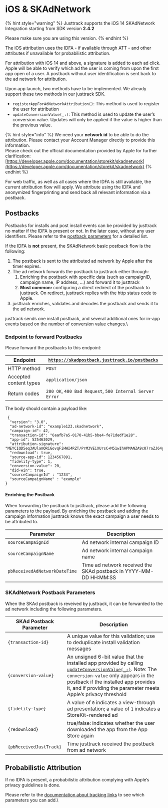 # iOS & SKAdNetwork

{% hint style="warning" %}
Justtrack supports the iOS 14 SKAdNetwork Integration starting from SDK version **2.4.2**

Please make sure you are using this version.
{% endhint %}

The iOS attribution uses the IDFA - if available through ATT - and other attributes if unavailable for probabilistic attribution.

For attribution with iOS 14 and above, a signature is added to each ad click. Apple will be able to verify which ad the user is coming from upon the first app open of a user. A postback without user identification is sent back to the ad network for attribution.

Upon app launch, two methods have to be implemented. We already support these two methods in our justtrack SDK.

* `registerAppForAdNetworkAttribution()`: This method is used to register the user for attribution
* `updateConversionValue(_:)`: This method is used to update the user’s conversion value. Updates will only be applied if the value is higher than the previous value.

{% hint style="info" %}
We need your **network id** to be able to do the attribution. Please contact your Account Manager directly to provide this information.\
Please check out the official documentation provided by Apple for further clarification: [https://developer.apple.com/documentation/storekit/skadnetwork](https://developer.apple.com/documentation/storekit/skadnetwork)
{% endhint %}

For web traffic, as well as all cases where the IDFA is still available, the current attribution flow will apply. We attribute using the IDFA and anonymized fingerprinting and send back all relevant information via a postback.

## Postbacks

Postbacks for installs and post install events can be provided by justtrack no matter if the IDFA is present or not. In the later case, without any user identifiers. Please refer to the [postback parameters](./#postbacks) for a detailed list.

If the IDFA is **not** present, the SKAdNetwork basic postback flow is the following:

1. The postback is sent to the attributed ad network by Apple after the timer expires.
2. The ad network forwards the postback to justtrack either through:
   1. Enriching the postback with specific data (such as campaignID, campaign name, IP address, …) and forward it to justtrack
   2. **Most common:** configuring a direct redirect of the postback to justtrack. On redirect, justtrack replies with the http status code to Apple.
3. justtrack enriches, validates and decodes the postback and sends it to the ad network.

justtrack sends one install postback, and several additional ones for in-app events based on the number of conversion value changes.\\

### Endpoint to forward Postbacks

Please forward the postbacks to this endpoint:

| Endpoint               | [`https://skadpostback.justtrack.io/postbacks`](https://skadpostback.justtrack.io/postbacks) |
| ---------------------- | -------------------------------------------------------------------------------------------- |
| HTTP method            | `POST`                                                                                       |
| Accepted content types | `application/json`                                                                           |
| Return codes           | `200 OK`, `400 Bad Request`, `500 Internal Server Error`                                     |

The body should contain a payload like:

```
 { 
  "version": "3.0", 
  "ad-network-id": "example123.skadnetwork", 
  "campaign-id": 42, 
  "transaction-id": "6aafb7a5-0170-41b5-bbe4-fe71dedf1e28", 
  "app-id": 525463029, 
  "attribution-signature": "MEYCIQD5eq3AUlamORiGovqFiHWI4RZT/PrM3VEiXUrsC+M51wIhAPMANZA9c07raZJ64gVaXhB9+9yZj/X6DcNxONdccQij", 
  "redownload": true, 
  "source-app-id": 1234567891, 
  "fidelity-type": 1, 
  "conversion-value": 20,
  "did-win": true,
  "sourceCampaignId" : "1234",
  "sourceCampaignName" : "example"
}
```

#### Enriching the Postback

When forwarding the postback to justtrack, please add the following parameters to the payload. By enriching the postback and adding the campaign information justtrack knows the exact campaign a user needs to be attributed to.

| Parameter                     | Description                                                       |
| ----------------------------- | ----------------------------------------------------------------- |
| `sourceCampaignId`            | Ad network internal campaign ID                                   |
| `sourceCampaignName`          | Ad network internal campaign name                                 |
| `pbReceivedAdNetworkDateTime` | Time ad network received the SKAd postback in YYYY-MM-DD HH:MM:SS |

### SKAdNetwork Postback Parameters

When the SKAd postback is reveived by justtrack, it can be forwarded to the ad network including the following parameters.

| SKAd Postback Parameter | Description                                                                                                                                                                                                                                                                                                                                                |
| ----------------------- | ---------------------------------------------------------------------------------------------------------------------------------------------------------------------------------------------------------------------------------------------------------------------------------------------------------------------------------------------------------- |
| `{transaction-id}`      | A unique value for this validation; use to deduplicate install validation messages                                                                                                                                                                                                                                                                         |
| `{conversion-value}`    | An unsigned 6-bit value that the installed app provided by calling [`updateConversionValue(_:)`](https://developer.apple.com/documentation/storekit/skadnetwork/3566697-updateconversionvalue). Note: The `conversion-value` only appears in the postback if the installed app provides it, and if providing the parameter meets Apple’s privacy threshold |
| `{fidelity-type}`       | A value of `0` indicates a view-through ad presentation; a value of `1` indicates a StoreKit-rendered ad                                                                                                                                                                                                                                                   |
| `{redownload}`          | true/false: indicates whether the user downloaded the app from the App Store again                                                                                                                                                                                                                                                                         |
| `{pbReceivedJustTrack}` | Time justtrack received the postback from ad network                                                                                                                                                                                                                                                                                                       |

## Probabilistic Attribution

If no IDFA is present, a probabilistic attribution complying with Apple’s privacy guidelines is done.

Please refer to the [documentation about tracking links](./#required-tracking-parameters) to see which parameters you can add.\\
